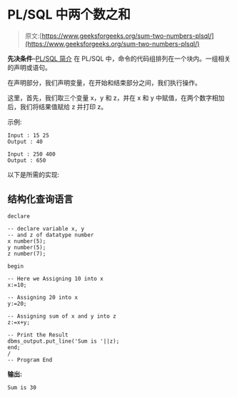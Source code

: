 # PL/SQL 中两个数之和

> 原文:[https://www.geeksforgeeks.org/sum-two-numbers-plsql/](https://www.geeksforgeeks.org/sum-two-numbers-plsql/)

**先决条件**–[PL/SQL 简介](https://www.geeksforgeeks.org/plsql-introduction/)
在 PL/SQL 中，命令的代码组排列在一个块内。一组相关的声明或语句。

在声明部分，我们声明变量，在开始和结束部分之间，我们执行操作。

这里，首先，我们取三个变量 x，y 和 z，并在 x 和 y 中赋值，在两个数字相加后，我们将结果值赋给 z 并打印 z。

示例:

```
Input : 15 25
Output : 40
```

```
Input : 250 400
Output : 650
```

以下是所需的实现:

## 结构化查询语言

```
declare

-- declare variable x, y
-- and z of datatype number
x number(5);            
y number(5);           
z number(7);       

begin

-- Here we Assigning 10 into x
x:=10;                

-- Assigning 20 into x
y:=20;                

-- Assigning sum of x and y into z
z:=x+y;                

-- Print the Result
dbms_output.put_line('Sum is '||z);
end;
/                        
-- Program End
```

**输出:**

```
Sum is 30
```